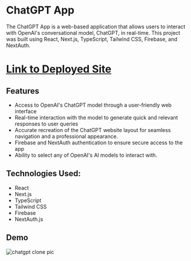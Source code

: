 # ChatGPT App
The ChatGPT App is a web-based application that allows users to interact with OpenAI's conversational model, ChatGPT, in real-time. This project was built using React, Next.js, TypeScript, Tailwind CSS, Firebase, and NextAuth.

# [Link to Deployed Site](https://chatgpt-clone-omarcasey.vercel.app/)

## Features
- Access to OpenAI's ChatGPT model through a user-friendly web interface
- Real-time interaction with the model to generate quick and relevant responses to user queries
- Accurate recreation of the ChatGPT website layout for seamless navigation and a professional appearance.
- Firebase and NextAuth authentication to ensure secure access to the app
- Ability to select any of OpenAI's AI models to interact with.

## Technologies Used:
- React
- Next.js
- TypeScript
- Tailwind CSS
- Firebase
- NextAuth.js

## Demo
![chatgpt clone pic](https://user-images.githubusercontent.com/90979468/220244926-18c46c05-fe67-4801-bf7b-a773f21ef0cd.png)
